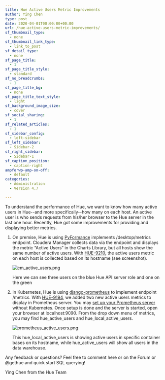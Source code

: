 ```yaml
---
title: Hue Active Users Metric Improvements
author: Ying Chen
type: post
date: 2020-04-01T00:00:00+00:00
url: /hue-active-users-metric-improvements/
sf_thumbnail_type:
  - none
sf_thumbnail_link_type:
  - link_to_post
sf_detail_type:
  - none
sf_page_title:
  - 1
sf_page_title_style:
  - standard
sf_no_breadcrumbs:
  - 1
sf_page_title_bg:
  - none
sf_page_title_text_style:
  - light
sf_background_image_size:
  - cover
sf_social_sharing:
  - 1
sf_related_articles:
  - 1
sf_sidebar_config:
  - left-sidebar
sf_left_sidebar:
  - Sidebar-2
sf_right_sidebar:
  - Sidebar-1
sf_caption_position:
  - caption-right
ampforwp-amp-on-off:
  - default
categories:
  - Administration
  - Version 4.7

---
```



To understand the performance of Hue, we want to know how many active users in Hue--and more specifically--how many on each host. An active user is who sends requests from his/her browser to the Hue server in the last one hour. Recently, Hue got some improvements for providing and displaying better metrics. 

1. On premise, Hue is using [PyFormance](https://gethue.com/easier-administration-of-hue-with-the-new-threads-and-metrics-pages/) implements /desktop/metrics endpoint. Cloudera Manager collects data via the endpoint and displays the metric “Active Users” in the Charts Library, but all hosts show the same number of active users. With [HUE-9210](https://issues.cloudera.org/browse/HUE-9210), the active users metric on each host is collected based on its hostname (see screenshot).  

	![cm_active_users.png](https://cdn.gethue.com/uploads/2020/04/cm_active_users.png)
	
	Here we can see three users on the blue Hue API server role and one on the green

2. In Kubernetes, Hue is using [django-prometheus](https://gethue.com/collecting-hue-metrics-with-prometheus-in-kubernetes/) to implement endpoint /metrics. With [HUE-9194](https://issues.cloudera.org/browse/HUE-9194), we added two new active users metrics to display in Prometheus server. You may [set up your Prometheus server](https://gethue.com/set-up-prometheus-server-without-kubernetes/) without Kubernetes. Once setup is done and the server is started, open your browser at localhost:9090. From the drop down menu of metrics, you may find hue_active_users and hue_local_active_users.

	![prometheus_active_users.png](https://cdn.gethue.com/uploads/2020/04/prometheus_active_users.png)

	This hue\_local\_active\_users is showing active users in specific container bases on its hostname, while hue\_active\_users will show all users in the data warehouse.

Any feedback or questions? Feel free to comment here or on the Forum or @gethue and quick start SQL querying!

Ying Chen from the Hue Team
